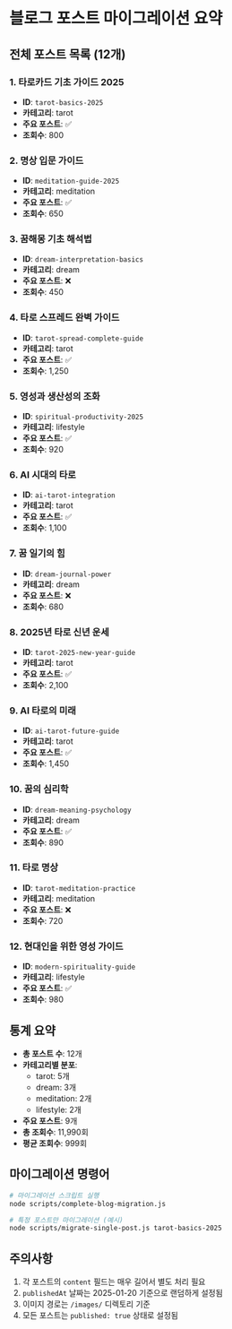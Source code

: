 # 블로그 포스트 마이그레이션 요약

## 전체 포스트 목록 (12개)

### 1. 타로카드 기초 가이드 2025
- **ID**: `tarot-basics-2025`
- **카테고리**: tarot
- **주요 포스트**: ✅
- **조회수**: 800

### 2. 명상 입문 가이드
- **ID**: `meditation-guide-2025`
- **카테고리**: meditation
- **주요 포스트**: ✅
- **조회수**: 650

### 3. 꿈해몽 기초 해석법
- **ID**: `dream-interpretation-basics`
- **카테고리**: dream
- **주요 포스트**: ❌
- **조회수**: 450

### 4. 타로 스프레드 완벽 가이드
- **ID**: `tarot-spread-complete-guide`
- **카테고리**: tarot
- **주요 포스트**: ✅
- **조회수**: 1,250

### 5. 영성과 생산성의 조화
- **ID**: `spiritual-productivity-2025`
- **카테고리**: lifestyle
- **주요 포스트**: ✅
- **조회수**: 920

### 6. AI 시대의 타로
- **ID**: `ai-tarot-integration`
- **카테고리**: tarot
- **주요 포스트**: ✅
- **조회수**: 1,100

### 7. 꿈 일기의 힘
- **ID**: `dream-journal-power`
- **카테고리**: dream
- **주요 포스트**: ❌
- **조회수**: 680

### 8. 2025년 타로 신년 운세
- **ID**: `tarot-2025-new-year-guide`
- **카테고리**: tarot
- **주요 포스트**: ✅
- **조회수**: 2,100

### 9. AI 타로의 미래
- **ID**: `ai-tarot-future-guide`
- **카테고리**: tarot
- **주요 포스트**: ✅
- **조회수**: 1,450

### 10. 꿈의 심리학
- **ID**: `dream-meaning-psychology`
- **카테고리**: dream
- **주요 포스트**: ✅
- **조회수**: 890

### 11. 타로 명상
- **ID**: `tarot-meditation-practice`
- **카테고리**: meditation
- **주요 포스트**: ❌
- **조회수**: 720

### 12. 현대인을 위한 영성 가이드
- **ID**: `modern-spirituality-guide`
- **카테고리**: lifestyle
- **주요 포스트**: ✅
- **조회수**: 980

## 통계 요약

- **총 포스트 수**: 12개
- **카테고리별 분포**:
  - tarot: 5개
  - dream: 3개
  - meditation: 2개
  - lifestyle: 2개
- **주요 포스트**: 9개
- **총 조회수**: 11,990회
- **평균 조회수**: 999회

## 마이그레이션 명령어

```bash
# 마이그레이션 스크립트 실행
node scripts/complete-blog-migration.js

# 특정 포스트만 마이그레이션 (예시)
node scripts/migrate-single-post.js tarot-basics-2025
```

## 주의사항

1. 각 포스트의 `content` 필드는 매우 길어서 별도 처리 필요
2. `publishedAt` 날짜는 2025-01-20 기준으로 랜덤하게 설정됨
3. 이미지 경로는 `/images/` 디렉토리 기준
4. 모든 포스트는 `published: true` 상태로 설정됨